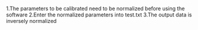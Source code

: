 1.The parameters to be calibrated need to be normalized before using the software
2.Enter the normalized parameters into test.txt
3.The output data is inversely normalized
